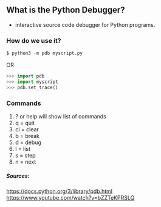 ## What is the Python Debugger?  

- interactive source code debugger for Python programs.


### How do we use it?  

```python
$ python3 -m pdb myscript.py  
```

OR  

```python
>>> import pdb  
>>> import myscript  
>>> pdb.set_trace()  
```


### Commands  

1. ? or help will show list of commands  
2. q = quit  
3. cl = clear  
4. b = break  
5. d = debug  
6. l = list  
7. s = step  
8. n = next  



##### *Sources:*  
<https://docs.python.org/3/library/pdb.html>  
<https://www.youtube.com/watch?v=bZZTeKPRSLQ>  
